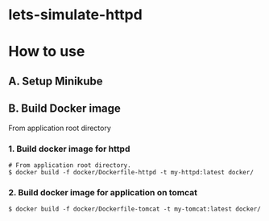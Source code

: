 # lets-simulate-httpd

# How to use

## A. Setup Minikube

## B. Build Docker image
From application root directory
### 1. Build docker image for httpd
```
# From application root directory.
$ docker build -f docker/Dockerfile-httpd -t my-httpd:latest docker/
```

### 2. Build docker image for application on tomcat
```
$ docker build -f docker/Dockerfile-tomcat -t my-tomcat:latest docker/
```
